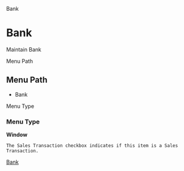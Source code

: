 
Bank
# Bank


Maintain Bank

Menu Path
## Menu Path



- Bank

Menu Type
### Menu Type

**Window**

```
The Sales Transaction checkbox indicates if this item is a Sales Transaction.
```

[Bank](../../functional-guide/window/window-bank.md)